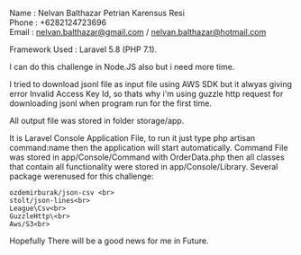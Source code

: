 Name : Nelvan Balthazar Petrian Karensus Resi<br>
Phone : +6282124723696 <br>
Email : nelvan.balthazar@gmail.com / nelvan.balthazar@hotmail.com <br>

Framework Used :  Laravel 5.8 (PHP 7.1). 

I can do this challenge in Node.JS also but i need more time.

I tried to download  jsonl file as input file using AWS SDK but it alwyas giving error Invalid Access Key Id, so thats why i'm using guzzle http request for downloading jsonl when program run for the first time.

All output file was stored in folder storage/app. 

It is Laravel Console Application File, to run it just type  php artisan command:name then the application will start automatically.
Command File was stored in app/Console/Command with OrderData.php then all classes that contain all functionality were stored in app/Console/Library. Several package werenused for this challenge:

    ozdemirburak/json-csv <br>
    stolt/json-lines<br>
    League\Csv<br>
    GuzzleHttp\<br>
    Aws/S3<br>
    
Hopefully There will be a good news for me in Future.



